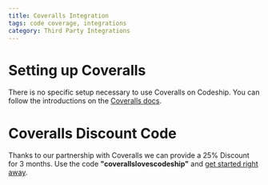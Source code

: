```yaml
---
title: Coveralls Integration
tags: code coverage, integrations
category: Third Party Integrations
---
```


# Setting up Coveralls

There is no specific setup necessary to use Coveralls on Codeship.
You can follow the introductions on the [Coveralls docs](https://coveralls.io/docs/supported_continuous_integration).

# Coveralls Discount Code

Thanks to our partnership with Coveralls we can provide a 25% Discount for 3 months. Use the code **"coverallslovescodeship"** and [get started right away](https://coveralls.io/).
